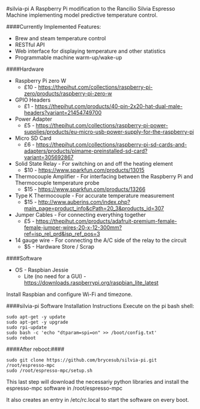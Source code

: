 #silvia-pi
A Raspberry Pi modification to the Rancilio Silvia Espresso Machine implementing model predictive temperature control.

####Currently Implemented Features:
* Brew and steam temperature control
* RESTful API
* Web interface for displaying temperature and other statistics
* Programmable machine warm-up/wake-up

####Hardware
* Raspberry Pi zero W  
  * £10 - https://thepihut.com/collections/raspberry-pi-zero/products/raspberry-pi-zero-w
* GPIO Headers
  * £1 - https://thepihut.com/products/40-pin-2x20-hat-dual-male-headers?variant=21454749700
* Power Adapter
  * £5 - https://thepihut.com/collections/raspberry-pi-power-supplies/products/eu-micro-usb-power-supply-for-the-raspberry-pi
* Micro SD Card
  * £6 - https://thepihut.com/collections/raspberry-pi-sd-cards-and-adapters/products/pimame-preinstalled-sd-card?variant=305692867
* Solid State Relay - For switching on and off the heating element
  * $10 - https://www.sparkfun.com/products/13015
* Thermocouple Amplifier - For interfacing between the Raspberry Pi and Thermocouple temperature probe
  * $15 - https://www.sparkfun.com/products/13266
* Type K Thermocouple - For accurate temperature measurement
  * $15 - http://www.auberins.com/index.php?main_page=product_info&cPath=20_3&products_id=307
* Jumper Cables - For connecting everything together
  * £5 - https://thepihut.com/products/adafruit-premium-female-female-jumper-wires-20-x-12-300mm?ref=isp_rel_prd&isp_ref_pos=3
* 14 gauge wire - For connecting the A/C side of the relay to the circuit
  * $5 - Hardware Store / Scrap

####Software
* OS - Raspbian Jessie
  * Lite (no need for a GUI) - https://downloads.raspberrypi.org/raspbian_lite_latest

Install Raspbian and configure Wi-Fi and timezone.

####silvia-pi Software Installation Instructions
Execute on the pi bash shell:
````
sudo apt-get -y update
sudo apt-get -y upgrade
sudo rpi-update
sudo bash -c 'echo "dtparam=spi=on" >> /boot/config.txt'
sudo reboot
````

####After reboot:####
````
sudo git clone https://github.com/brycesub/silvia-pi.git /root/espresso-mpc
sudo /root/espresso-mpc/setup.sh
````
This last step will download the necessariy python libraries and install the espresso-mpc software in /root/espresso-mpc

It also creates an entry in /etc/rc.local to start the software on every boot.
